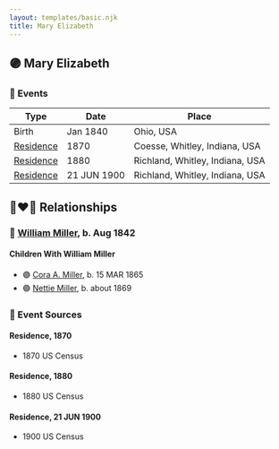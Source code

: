```yaml
---
layout: templates/basic.njk
title: Mary Elizabeth
---
```

## 🟣 Mary Elizabeth

### 📆 Events

Type | Date | Place
------ | ------ | ------
Birth | Jan 1840 | Ohio, USA
[Residence](#event-1281f1f4-381c-42a2-8ae0-47729f796e4e) | 1870 | Coesse, Whitley, Indiana, USA
[Residence](#event-255edce4-1343-4aae-a1ab-220a40fdeba5) | 1880 | Richland, Whitley, Indiana, USA
[Residence](#event-5c1bf6dc-5751-4831-a224-2838cebb4916) | 21 JUN 1900 | Richland, Whitley, Indiana, USA

## 👩‍❤️‍👨 Relationships

### 🔵 [William Miller](/people/1/1014217), b. Aug 1842

#### Children With William Miller
* 🟣 [Cora A. Miller](/people/1/12053368), b. 15 MAR 1865
* 🟣 [Nettie Miller](/people/4/48706128), b. about 1869
### 📰 Event Sources

#### <a id="event-1281f1f4-381c-42a2-8ae0-47729f796e4e"></a> Residence, 1870
* 1870 US Census

#### <a id="event-255edce4-1343-4aae-a1ab-220a40fdeba5"></a> Residence, 1880
* 1880 US Census

#### <a id="event-5c1bf6dc-5751-4831-a224-2838cebb4916"></a> Residence, 21 JUN 1900
* 1900 US Census

